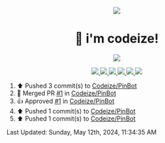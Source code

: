 <p align="center">
    <img src="https://avatars.githubusercontent.com/u/63158950?s=400&u=dd76c829ae30921e131dcbe7c830dc368e2d6e8a&v=4" />
</p>

<h1 align="center">
    👋 i'm codeize!
</h1>

<p align="center">
  <a href="https://skillicons.dev">
    <img align="center" src="https://skillicons.dev/icons?i=discord,bots,ts,nodejs,mysql,postgresql,react,nextjs,tailwindcss" />
  </a>
</p>

<p align="center">
  <a href="https://discord.com/users/668423998777982997">
    <img src="https://nocache.advaith.workers.dev?url=https://img.shields.io/endpoint?url=https://dev.discordprofiles.me/api/badge/status/668423998777982997?simple=true" />
    <img src="https://nocache.advaith.workers.dev?url=https://img.shields.io/endpoint?url=https://dev.discordprofiles.me/api/badge/vscode/668423998777982997" />
    <img src="https://nocache.advaith.workers.dev?url=https://img.shields.io/endpoint?url=https://dev.discordprofiles.me/api/badge/playing/668423998777982997" />
    <img src="https://nocache.advaith.workers.dev?url=https://img.shields.io/endpoint?url=https://dev.discordprofiles.me/api/badge/spotify/668423998777982997" />
    <img src="https://komarev.com/ghpvc/?username=codeize" />
    <img src="https://hits.link/hits?url=https%3A%2F%2Fgithub.com%2FCodeize" />
  </a>
</p>

<!--RECENT_ACTIVITY:start-->
1. ⬆️ Pushed 3 commit(s) to [Codeize/PinBot](https://github.com/Codeize/PinBot)<br>
2. 🎉 Merged PR [#1](https://github.com/Codeize/PinBot/pull/1) in [Codeize/PinBot](https://github.com/Codeize/PinBot)<br>
3. 👍 Approved [#1](https://github.com/Codeize/PinBot/pull/1#pullrequestreview-2032145088) in [Codeize/PinBot](https://github.com/Codeize/PinBot)<br>
4. ⬆️ Pushed 1 commit(s) to [Codeize/PinBot](https://github.com/Codeize/PinBot)<br>
5. ⬆️ Pushed 1 commit(s) to [Codeize/PinBot](https://github.com/Codeize/PinBot)<br>
<!--RECENT_ACTIVITY:end-->

<!--RECENT_ACTIVITY:last_update-->
Last Updated: Sunday, May 12th, 2024, 11:34:35 AM
<!--RECENT_ACTIVITY:last_update_end-->
